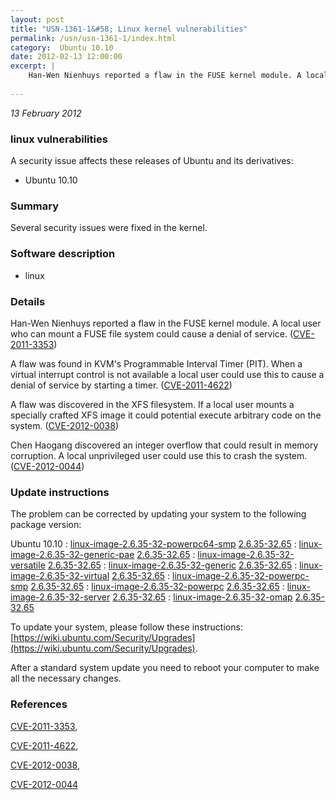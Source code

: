 ```yaml
---
layout: post
title: "USN-1361-1&#58; Linux kernel vulnerabilities"
permalink: /usn/usn-1361-1/index.html
category:  Ubuntu 10.10
date: 2012-02-13 12:00:00
excerpt: |
    Han-Wen Nienhuys reported a flaw in the FUSE kernel module. A local user who can mount a FUSE file system could cause a denial of service. ([CVE-2011-3353](http://people.ubuntu.com/~ubuntu-security/cve/CVE-2011-3353))
    
--- 
```

 
 

*13 February 2012*

### linux vulnerabilities

A security issue affects these releases of Ubuntu and its derivatives:

* Ubuntu 10.10

### Summary

Several security issues were fixed in the kernel. 

### Software description

* linux 

### Details

Han-Wen Nienhuys reported a flaw in the FUSE kernel module. A local user who can mount a FUSE file system could cause a denial of service. ([CVE-2011-3353](http://people.ubuntu.com/~ubuntu-security/cve/CVE-2011-3353))

A flaw was found in KVM&#39;s Programmable Interval Timer (PIT). When a virtual interrupt control is not available a local user could use this to cause a denial of service by starting a timer. ([CVE-2011-4622](http://people.ubuntu.com/~ubuntu-security/cve/CVE-2011-4622))

A flaw was discovered in the XFS filesystem. If a local user mounts a specially crafted XFS image it could potential execute arbitrary code on the system. ([CVE-2012-0038](http://people.ubuntu.com/~ubuntu-security/cve/CVE-2012-0038))

Chen Haogang discovered an integer overflow that could result in memory corruption. A local unprivileged user could use this to crash the system. ([CVE-2012-0044](http://people.ubuntu.com/~ubuntu-security/cve/CVE-2012-0044)) 

### Update instructions

The problem can be corrected by updating your system to the following package version:

Ubuntu 10.10
 : [linux-image-2.6.35-32-powerpc64-smp](https://launchpad.net/ubuntu/+source/linux) <span> [2.6.35-32.65](https://launchpad.net/ubuntu/+source/linux/2.6.35-32.65) </span> 
 : [linux-image-2.6.35-32-generic-pae](https://launchpad.net/ubuntu/+source/linux) <span> [2.6.35-32.65](https://launchpad.net/ubuntu/+source/linux/2.6.35-32.65) </span> 
 : [linux-image-2.6.35-32-versatile](https://launchpad.net/ubuntu/+source/linux) <span> [2.6.35-32.65](https://launchpad.net/ubuntu/+source/linux/2.6.35-32.65) </span> 
 : [linux-image-2.6.35-32-generic](https://launchpad.net/ubuntu/+source/linux) <span> [2.6.35-32.65](https://launchpad.net/ubuntu/+source/linux/2.6.35-32.65) </span> 
 : [linux-image-2.6.35-32-virtual](https://launchpad.net/ubuntu/+source/linux) <span> [2.6.35-32.65](https://launchpad.net/ubuntu/+source/linux/2.6.35-32.65) </span> 
 : [linux-image-2.6.35-32-powerpc-smp](https://launchpad.net/ubuntu/+source/linux) <span> [2.6.35-32.65](https://launchpad.net/ubuntu/+source/linux/2.6.35-32.65) </span> 
 : [linux-image-2.6.35-32-powerpc](https://launchpad.net/ubuntu/+source/linux) <span> [2.6.35-32.65](https://launchpad.net/ubuntu/+source/linux/2.6.35-32.65) </span> 
 : [linux-image-2.6.35-32-server](https://launchpad.net/ubuntu/+source/linux) <span> [2.6.35-32.65](https://launchpad.net/ubuntu/+source/linux/2.6.35-32.65) </span> 
 : [linux-image-2.6.35-32-omap](https://launchpad.net/ubuntu/+source/linux) <span> [2.6.35-32.65](https://launchpad.net/ubuntu/+source/linux/2.6.35-32.65) </span> 

To update your system, please follow these instructions: [https://wiki.ubuntu.com/Security/Upgrades](https://wiki.ubuntu.com/Security/Upgrades).

After a standard system update you need to reboot your computer to make all the necessary changes. 

### References

 
 [CVE-2011-3353](http://people.ubuntu.com/~ubuntu-security/cve/CVE-2011-3353), 

 [CVE-2011-4622](http://people.ubuntu.com/~ubuntu-security/cve/CVE-2011-4622), 

 [CVE-2012-0038](http://people.ubuntu.com/~ubuntu-security/cve/CVE-2012-0038), 

 [CVE-2012-0044](http://people.ubuntu.com/~ubuntu-security/cve/CVE-2012-0044)
 

